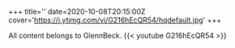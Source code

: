 +++
title=''
date=2020-10-08T20:15:00Z
cover='https://i.ytimg.com/vi/G216hEcQR54/hqdefault.jpg'
+++

All content belongs to GlennBeck.
{{< youtube G216hEcQR54 >}}
